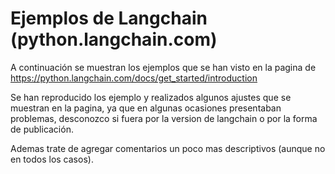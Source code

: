 # Ejemplos de Langchain (python.langchain.com)

A continuación se muestran los ejemplos que se han visto en la pagina de https://python.langchain.com/docs/get_started/introduction

Se han reproducido los ejemplo y realizados algunos ajustes que se muestran en la pagina, ya que en algunas ocasiones presentaban problemas,
desconozco si fuera por la version de langchain o por la forma de publicación.

Ademas trate de agregar comentarios un poco mas descriptivos (aunque no en todos los casos).

